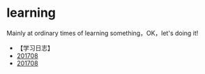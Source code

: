 # learning
Mainly at ordinary times of learning something，OK，let's doing it!

* 【学习日志】
* [201708](https://github.com/yizhehu/learninglog/wiki/log)
* [201708](/wiki/log)
